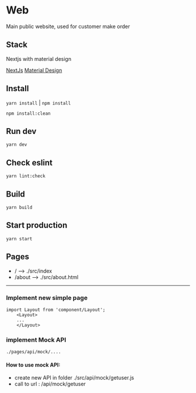 # Web

Main public website, used for customer make order

## Stack

Nextjs with material design

[NextJs](https://nextjs.org/)
[Material Design](https://material.io/components/app-bars-top)

## Install

`yarn install` | `npm install`

`npm install:clean`

## Run dev

`yarn dev`

## Check eslint

`yarn lint:check`

## Build

`yarn build`

## Start production

`yarn start`

## Pages

- / --> ./src/index
- /about --> ./src/about.html

---

### Implement new simple page

```
import Layout from 'component/Layout';
    <Layout>
    ...
    </Layout>
```

### implement Mock API

```
./pages/api/mock/....
```

#### How to use mock API:

- create new API in folder ./src/api/mock/getuser.js
- call to url : /api/mock/getuser
